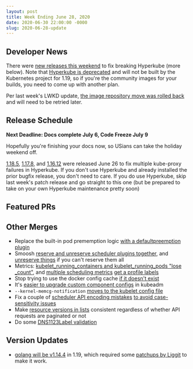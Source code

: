```yaml
---
layout: post
title: Week Ending June 28, 2020
date: 2020-06-30 22:00:00 -0000
slug: 2020-06-28-update
---
```


## Developer News

There were [new releases this weekend](https://groups.google.com/g/kubernetes-dev/c/j6qzDkMh-mE) to fix breaking Hyperkube (more below).  Note that [Hyperkube is deprecated](https://github.com/kubernetes/kubernetes/issues/81760) and will not be built by the Kubernetes project for 1.19, so if you're the community images for your builds, you need to come up with another plan.

Per last week's LWKD update, [the image repository move was rolled back](https://groups.google.com/g/kubernetes-dev/c/MkXnkTSJ_vs/m/NtATLSmHAQAJ) and will need to be retried later.

## Release Schedule

**Next Deadline: Docs complete July 6, Code Freeze July 9**

Hopefully you're finishing your docs now, so USians can take the holiday weekend off.

[1.18.5](https://github.com/kubernetes/kubernetes/releases/tag/v1.18.5), [1.17.8](https://github.com/kubernetes/kubernetes/releases/tag/v1.17.8), and [1.16.12](https://github.com/kubernetes/kubernetes/releases/tag/v1.16.12) were released June 26 to fix multiple kube-proxy failures in Hyperkube.  If you don't use Hyperkube and already installed the prior bugfix release, you don't need to care.  If you do use Hyperkube, skip last week's patch release and go straight to this one (but be prepared to take on your own Hyperkube maintenance pretty soon)

## Featured PRs


## Other Merges

* Replace the built-in pod prememption logic [with a defaultpreemption plugin](https://github.com/kubernetes/kubernetes/pull/92049)
* Smoosh [reserve and unreserve scheduler plugins together](https://github.com/kubernetes/kubernetes/pull/92200), and [unreserve things](https://github.com/kubernetes/kubernetes/pull/92391) if you can't reserve them all
* Metrics: [kubelet_running_containers and kubelet_running_pods "lose _count"](https://github.com/kubernetes/kubernetes/pull/92407), and [multiple scheduling metrics](https://github.com/kubernetes/kubernetes/pull/92202) [get a profile labels](https://github.com/kubernetes/kubernetes/pull/92268)
* Stop trying to use the docker config cache [if it doesn't exist](https://github.com/kubernetes/kubernetes/pull/92330)
* It's [easier to upgrade custom component configs](https://github.com/kubernetes/kubernetes/pull/91980) in kubeadm
* `--kernel-memcg-notification` [moves to the kubelet config file](https://github.com/kubernetes/kubernetes/pull/91863)
* Fix a couple of [scheduler API encoding mistakes](https://github.com/kubernetes/kubernetes/pull/91603) [to avoid case-sensitivity issues](https://github.com/kubernetes/kubernetes/pull/91625)
* Make [resource versions in lists](https://github.com/kubernetes/kubernetes/pull/91505) consistent regardless of whether API requests are paginated or not
* Do some [DNS1123Label validation](https://github.com/kubernetes/kubernetes/pull/91317)

## Version Updates

* [golang will be v1.14.4](https://github.com/kubernetes/kubernetes/pull/88638) in 1.19, which required some [patchups by Liggit](https://github.com/kubernetes/kubernetes/pull/92438) to make it work.
